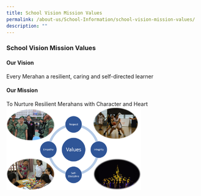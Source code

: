 ```yaml
---
title: School Vision Mission Values
permalink: /about-us/School-Information/school-vision-mission-values/
description: ""
---
```



### School Vision Mission Values

#### Our Vision

Every Merahan a resilient, caring and self-directed learner

#### Our Mission


To Nurture Resilient Merahans with Character and Heart
 
 <img src="/images/vmv.png" style="width:70%">  
